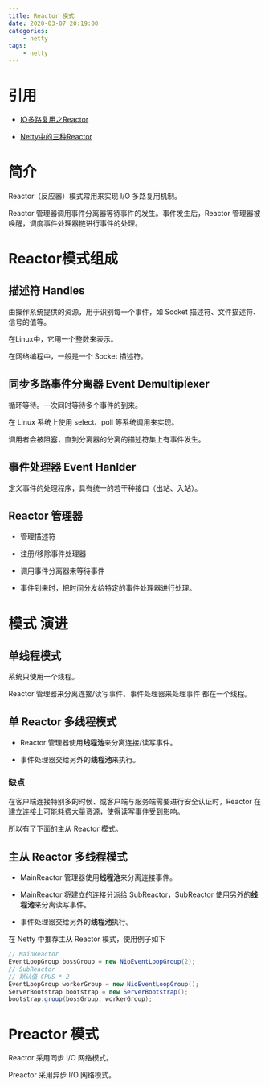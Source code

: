 ```yaml
---
title: Reactor 模式
date: 2020-03-07 20:19:00
categories:
	- netty
tags:
	- netty
---
```


# 引用

- [IO多路复用之Reactor](https://www.cnblogs.com/amei0/p/8117660.html)

- [Netty中的三种Reactor](https://www.cnblogs.com/duanxz/p/3696849.html)

# 简介

Reactor（反应器）模式常用来实现 I/O 多路复用机制。

Reactor 管理器调用事件分离器等待事件的发生。事件发生后，Reactor 管理器被唤醒，调度事件处理器链进行事件的处理。

# Reactor模式组成

## 描述符 Handles 

由操作系统提供的资源，用于识别每一个事件，如 Socket 描述符、文件描述符、信号的值等。

在Linux中，它用一个整数来表示。

在网络编程中，一般是一个 Socket 描述符。

## 同步多路事件分离器 Event Demultiplexer

循环等待。一次同时等待多个事件的到来。

在 Linux 系统上使用 select、poll 等系统调用来实现。

调用者会被阻塞，直到分离器的分离的描述符集上有事件发生。

## 事件处理器 Event Hanlder

定义事件的处理程序，具有统一的若干种接口（出站、入站）。

## Reactor 管理器

- 管理描述符

- 注册/移除事件处理器

- 调用事件分离器来等待事件

- 事件到来时，把时间分发给特定的事件处理器进行处理。

# 模式 演进

## 单线程模式

系统只使用一个线程。

Reactor 管理器来分离连接/读写事件、事件处理器来处理事件 都在一个线程。

## 单 Reactor 多线程模式

- Reactor 管理器使用**线程池**来分离连接/读写事件。

- 事件处理器交给另外的**线程池**来执行。

### 缺点

在客户端连接特别多的时候、或客户端与服务端需要进行安全认证时，Reactor 在建立连接上可能耗费大量资源，使得读写事件受到影响。

所以有了下面的主从 Reactor 模式。

## 主从 Reactor 多线程模式

- MainReactor 管理器使用**线程池**来分离连接事件。

- MainReactor 将建立的连接分派给 SubReactor，SubReactor 使用另外的**线程池**来分离读写事件。

- 事件处理器交给另外的**线程池**执行。

在 Netty 中推荐主从 Reactor 模式，使用例子如下

```java
// MainReactor
EventLoopGroup bossGroup = new NioEventLoopGroup(2);
// SubReactor
// 默认值 CPUS * 2
EventLoopGroup workerGroup = new NioEventLoopGroup();
ServerBootstrap bootstrap = new ServerBootstrap();
bootstrap.group(bossGroup, workerGroup);
```

# Preactor 模式

Reactor 采用同步 I/O 网络模式。

Preactor 采用异步 I/O 网络模式。
